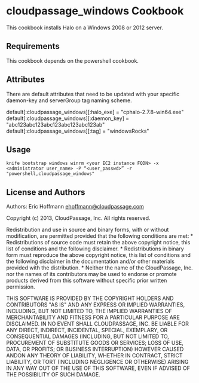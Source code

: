 cloudpassage_windows Cookbook
=============================
This cookbook installs Halo on a Windows 2008 or 2012 server.

Requirements
------------
This cookbook depends on the powershell cookbook.

Attributes
----------
There are default attributes that need to be updated with your specific daemon-key and serverGroup tag naming scheme.

default[:cloudpassage_windows][:halo_exe] = "cphalo-2.7.8-win64.exe"<br>
default[:cloudpassage_windows][:daemon_key] = "abc123abc123abc123abc123abc123ab"<br>
default[:cloudpassage_windows][:tag] = "windowsRocks"<br>

Usage
-----
```
knife bootstrap windows winrm <your EC2 instance FQDN> -x <administrator user_name> -P “<user_passwd>” -r "powershell,cloudpassage_windows"
```

License and Authors
-------------------
Authors: Eric Hoffmann <ehoffmann@cloudpassage.com> 

Copyright (c) 2013, CloudPassage, Inc.
All rights reserved.

Redistribution and use in source and binary forms, with or without modification,
are permitted provided that the following conditions are met:
    * Redistributions of source code must retain the above copyright
      notice, this list of conditions and the following disclaimer.
    * Redistributions in binary form must reproduce the above copyright
      notice, this list of conditions and the following disclaimer in the
      documentation and/or other materials provided with the distribution.
    * Neither the name of the CloudPassage, Inc. nor the
      names of its contributors may be used to endorse or promote products
      derived from this software without specific prior written permission.

THIS SOFTWARE IS PROVIDED BY THE COPYRIGHT HOLDERS AND CONTRIBUTORS "AS IS" AND
ANY EXPRESS OR IMPLIED WARRANTIES, INCLUDING, BUT NOT LIMITED TO, THE IMPLIED
WARRANTIES OF MERCHANTABILITY AND FITNESS FOR A PARTICULAR PURPOSE ARE
DISCLAIMED. IN NO EVENT SHALL CLOUDPASSAGE, INC. BE LIABLE FOR ANY DIRECT,
INDIRECT, INCIDENTAL, SPECIAL, EXEMPLARY, OR CONSEQUENTIAL DAMAGES (INCLUDING,
BUT NOT LIMITED TO, PROCUREMENT OF SUBSTITUTE GOODS OR SERVICES; LOSS OF USE,
DATA, OR PROFITS; OR BUSINESS INTERRUPTION) HOWEVER CAUSED ANDON ANY THEORY OF
LIABILITY, WHETHER IN CONTRACT, STRICT LIABILITY, OR TORT (INCLUDING NEGLIGENCE
OR OTHERWISE) ARISING IN ANY WAY OUT OF THE USE OF THIS SOFTWARE, EVEN IF
ADVISED OF THE POSSIBILITY OF SUCH DAMAGE.
